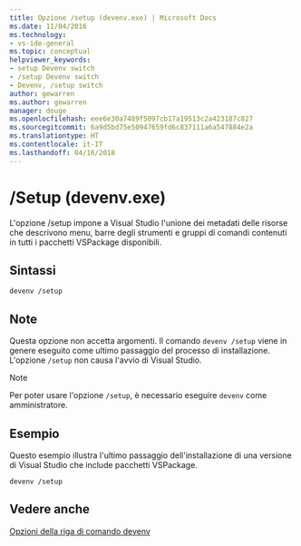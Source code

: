 ```yaml
---
title: Opzione /setup (devenv.exe) | Microsoft Docs
ms.date: 11/04/2016
ms.technology:
- vs-ide-general
ms.topic: conceptual
helpviewer_keywords:
- setup Devenv switch
- /setup Devenv switch
- Devenv, /setup switch
author: gewarren
ms.author: gewarren
manager: douge
ms.openlocfilehash: eee6e30a7489f5097cb17a19513c2a423187c827
ms.sourcegitcommit: 6a9d5bd75e50947659fd6c837111a6a547884e2a
ms.translationtype: HT
ms.contentlocale: it-IT
ms.lasthandoff: 04/16/2018
---
```

# <a name="setup-devenvexe"></a>/Setup (devenv.exe)

L'opzione /setup impone a Visual Studio l'unione dei metadati delle risorse che descrivono menu, barre degli strumenti e gruppi di comandi contenuti in tutti i pacchetti VSPackage disponibili.

## <a name="syntax"></a>Sintassi

```shell
devenv /setup
```

## <a name="remarks"></a>Note

Questa opzione non accetta argomenti. Il comando `devenv /setup` viene in genere eseguito come ultimo passaggio del processo di installazione. L'opzione `/setup` non causa l'avvio di Visual Studio.

> [!NOTE]
> Per poter usare l'opzione `/setup`, è necessario eseguire `devenv` come amministratore.

## <a name="example"></a>Esempio

Questo esempio illustra l'ultimo passaggio dell'installazione di una versione di Visual Studio che include pacchetti VSPackage.

```shell
devenv /setup
```

## <a name="see-also"></a>Vedere anche

[Opzioni della riga di comando devenv](../../ide/reference/devenv-command-line-switches.md)